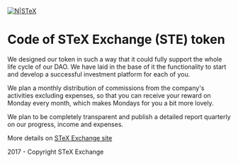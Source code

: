 [![N|STeX](https://stex.exchange/media/images/ste-128.png)](https://stex.exchange/)

# Code of STeX Exchange (STE) token

We designed our token in such a way that it could fully support the whole life cycle of our DAO. We have laid in the base of it the functionality to start and develop a successful investment platform for each of you.

We plan a monthly distribution of commissions from the company's activities excluding expenses, so that you can receive your reward on Monday every month, which makes Mondays for you a bit more lovely.

We plan to be completely transparent and publish a detailed report quarterly on our progress, income and expenses.

More details on [STeX Exchange site](https://stex.exchange)

2017 - Copyright STeX Exchange
